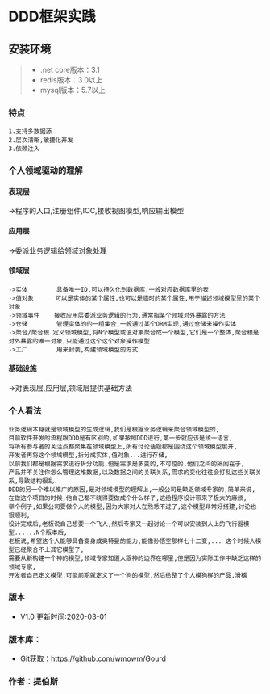 DDD框架实践
===============

## 安装环境

>+ .net core版本：3.1
>+ redis版本：3.0以上
>+ mysql版本：5.7以上



### 特点
~~~
1.支持多数据源
2.层次清晰,敏捷化开发
3.依赖注入

~~~

### 个人领域驱动的理解
#### 表现层
->程序的入口,注册组件,IOC,接收视图模型,响应输出模型	
#### 应用层
->委派业务逻辑给领域对象处理
#### 领域层
~~~
->实体        具备唯一ID,可以持久化到数据库,一般对应数据库里的表
->值对象      可以是实体的某个属性,也可以是临时的某个属性,用于描述领域模型里的某个对象
->领域事件    接收应用层委派业务逻辑的行为,通常指某个领域对外暴露的方法
->仓储        管理实体的的一组集合,一般通过某个ORM实现,通过仓储来操作实体
->聚合/聚合根 定义领域模型,将N个模型或值对象聚合成一个模型,它们是一个整体,聚合根是对外暴露的唯一对象,只能通过这个这个对象操作模型
->工厂        用来封装,构建领域模型的方式		
~~~
#### 基础设施
->对表现层,应用层,领域层提供基础方法
### 个人看法
~~~
业务逻辑本身就是领域模型的生成逻辑,我们是根据业务逻辑来聚合领域模型的,
目前软件开发的流程跟DDD是有区别的,如果按照DDD进行,第一步就应该是统一语言,
将所有参与者的关注点都聚集在领域模型上,所有讨论话题都是围绕这个领域模型展开,
开发者再将这个领域模型,拆分成实体,值对象...进行存储,
以前我们都是根据需求进行拆分功能,但是需求是多变的,不可控的,他们之间的隔阂在于,
产品并不关注你怎么管理这堆数据,以及数据之间的关联关系,需求的变化往往会打乱这些关联关系,导致结构很乱.
DDD的另一个难以推广的原因,是对领域模型的理解上,一般公司是缺乏领域专家的,简单来说,
在做这个项目的时候,他自己都不晓得要做成个什么样子,这给程序设计带来了极大的麻烦,
举个例子,如果公司要做个人的模型,因为大家对人在熟悉不过了,这个模型非常好搭建,讨论也很顺利,
设计完成后,老板说自己想要一个飞人,然后专家又一起讨论一个可以安装到人上的飞行器模型......N个版本后,
老板说,希望这个人能够具备变身成奥特曼的能力,能像孙悟空那样七十二变,... 这个时候人模型已经聚合不上其它模型了,
需要从新构建一个神的模型,领域专家知道人跟神的边界在哪里,但是因为实际工作中缺乏这样的领域专家,
开发者自己定义模型,可能前期就定义了一个狗的模型,然后给整了个人模狗样的产品,滑稽
~~~
### 版本
+ V1.0       更新时间:2020-03-01

### 版本库：
+ Git获取：https://github.com/wmowm/Gourd


### 作者：提伯斯


